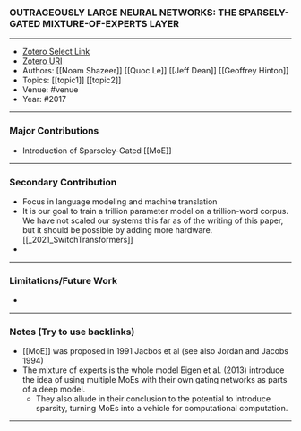 ### OUTRAGEOUSLY LARGE NEURAL NETWORKS: THE SPARSELY-GATED MIXTURE-OF-EXPERTS LAYER
---
- [Zotero Select Link](zotero://select/groups/2480461/items/UDYTZB76)
- [Zotero URI](https://www.zotero.org/groups/2480461/items/UDYTZB76)
- Authors: [[Noam Shazeer]] [[Quoc Le]] [[Jeff Dean]] [[Geoffrey Hinton]]
- Topics: [[topic1]] [[topic2]]
- Venue: #venue
- Year: #2017
---
### Major Contributions
- Introduction of Sparseley-Gated [[MoE]]
---
### Secondary Contribution
- Focus in language modeling and machine translation
- It is our goal to train a trillion parameter model on a trillion-word corpus. We have not scaled our systems this far as of the writing of this paper, but it should be possible by adding more hardware. [[_2021_SwitchTransformers]]
- 
---
### Limitations/Future Work
- 
---
### Notes (Try to use backlinks)
- [[MoE]] was proposed in 1991 Jacbos et al (see also Jordan and Jacobs 1994)
- The mixture of experts is the whole model Eigen et al. (2013) introduce the idea of using multiple MoEs with their own gating networks as parts of a deep model.
	- They also allude in their conclusion to the potential to introduce sparsity, turning MoEs into a vehicle for computational computation.
---

